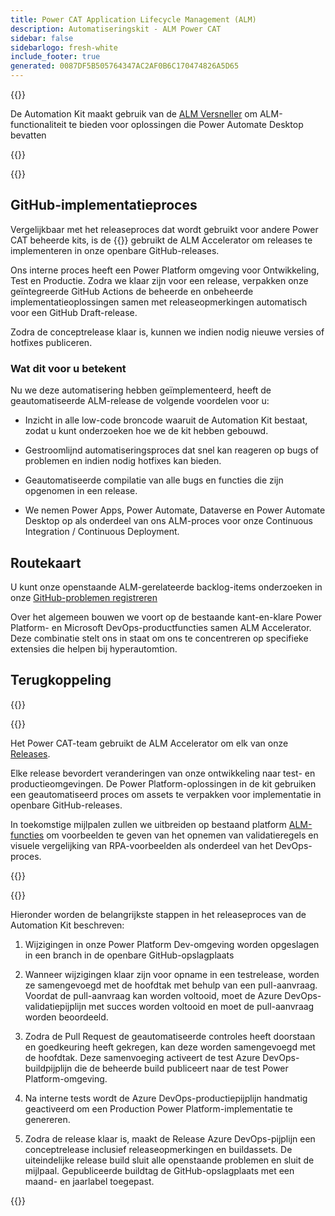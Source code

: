 ```yaml
---
title: Power CAT Application Lifecycle Management (ALM)
description: Automatiseringskit - ALM Power CAT
sidebar: false
sidebarlogo: fresh-white
include_footer: true
generated: 0087DF5B505764347AC2AF0B6C170474826A5D65
---
```


{{<slideStyles>}}

<div class="optional">

De Automation Kit maakt gebruik van de [ALM Versneller](https://aka.ms/aa4pp) om ALM-functionaliteit te bieden voor oplossingen die Power Automate Desktop bevatten

</div>

{{<presentation slides="1,2">}}


<div class="optional">

{{<presentationStyles>}}

## GitHub-implementatieproces

Vergelijkbaar met het releaseproces dat wordt gebruikt voor andere Power CAT beheerde kits, is de {{<product-name>}} gebruikt de ALM Accelerator om releases te implementeren in onze openbare GitHub-releases.

Ons interne proces heeft een Power Platform omgeving voor Ontwikkeling, Test en Productie. Zodra we klaar zijn voor een release, verpakken onze geïntegreerde GitHub Actions de beheerde en onbeheerde implementatieoplossingen samen met releaseopmerkingen automatisch voor een GitHub Draft-release.

Zodra de conceptrelease klaar is, kunnen we indien nodig nieuwe versies of hotfixes publiceren.

### Wat dit voor u betekent

Nu we deze automatisering hebben geïmplementeerd, heeft de geautomatiseerde ALM-release de volgende voordelen voor u:

- Inzicht in alle low-code broncode waaruit de Automation Kit bestaat, zodat u kunt onderzoeken hoe we de kit hebben gebouwd.

- Gestroomlijnd automatiseringsproces dat snel kan reageren op bugs of problemen en indien nodig hotfixes kan bieden.

- Geautomatiseerde compilatie van alle bugs en functies die zijn opgenomen in een release.

- We nemen Power Apps, Power Automate, Dataverse en Power Automate Desktop op als onderdeel van ons ALM-proces voor onze Continuous Integration / Continuous Deployment.

## Routekaart

U kunt onze openstaande ALM-gerelateerde backlog-items onderzoeken in onze [GitHub-problemen registreren](https://github.com/microsoft/powercat-automation-kit/issues?q=is%3Aissue+is%3Aopen+label%3Aalm)

Over het algemeen bouwen we voort op de bestaande kant-en-klare Power Platform- en Microsoft DevOps-productfuncties samen ALM Accelerator. Deze combinatie stelt ons in staat om ons te concentreren op specifieke extensies die helpen bij hyperautomtion.

## Terugkoppeling

{{<questions name="/features/alm/powercat.json" completed="Thank you for providing feedback" showNavigationButtons=false >}}

</div>

{{<slide  id="slide1" audio="features/alm/powercat/overview.mp3" description="Power CAT ALM Overview" localImage="/images/illustrations/alm-roadmap-2022-11.svg" >}}

Het Power CAT-team gebruikt de ALM Accelerator om elk van onze [Releases](https://github.com/microsoft/powercat-automation-kit/releases).

Elke release bevordert veranderingen van onze ontwikkeling naar test- en productieomgevingen. De Power Platform-oplossingen in de kit gebruiken een geautomatiseerd proces om assets te verpakken voor implementatie in openbare GitHub-releases.

In toekomstige mijlpalen zullen we uitbreiden op bestaand platform [ALM-functies](/nl/features/alm) om voorbeelden te geven van het opnemen van validatieregels en visuele vergelijking van RPA-voorbeelden als onderdeel van het DevOps-proces.  

{{</slide>}}

{{<slide  id="slide2" audio="features/alm/powercat/release-process.mp3" description="Power CAT Automation Kit Release Checker" localImage="/images/illustrations/alm-powercat-process.svg" >}}

Hieronder worden de belangrijkste stappen in het releaseproces van de Automation Kit beschreven:

1. Wijzigingen in onze Power Platform Dev-omgeving worden opgeslagen in een branch in de openbare GitHub-opslagplaats

2. Wanneer wijzigingen klaar zijn voor opname in een testrelease, worden ze samengevoegd met de hoofdtak met behulp van een pull-aanvraag. Voordat de pull-aanvraag kan worden voltooid, moet de Azure DevOps-validatiepijplijn met succes worden voltooid en moet de pull-aanvraag worden beoordeeld.

3. Zodra de Pull Request de geautomatiseerde controles heeft doorstaan en goedkeuring heeft gekregen, kan deze worden samengevoegd met de hoofdtak. Deze samenvoeging activeert de test Azure DevOps-buildpijplijn die de beheerde build publiceert naar de test Power Platform-omgeving.

4. Na interne tests wordt de Azure DevOps-productiepijplijn handmatig geactiveerd om een Production Power Platform-implementatie te genereren.

5. Zodra de release klaar is, maakt de Release Azure DevOps-pijplijn een conceptrelease inclusief releaseopmerkingen en buildassets. De uiteindelijke release build sluit alle openstaande problemen en sluit de mijlpaal. Gepubliceerde buildtag de GitHub-opslagplaats met een maand- en jaarlabel toegepast.

{{</slide>}}
